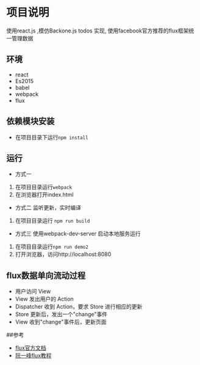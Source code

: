 # 项目说明
使用react.js ,模仿Backone.js todos 实现,
使用facebook官方推荐的flux框架统一管理数据

## 环境
- react 
- Es2015
- babel
- webpack
- flux

## 依赖模块安装
- 在项目目录下运行`npm install`

## 运行
- 方式一
1. 在项目目录运行`webpack`
2. 在浏览器打开index.html

- 方式二 监听更新，实时编译
1. 在项目目录运行 `npm run build`

- 方式三
使用webpack-dev-server 启动本地服务运行
1. 在项目目录运行`npm run demo2`
2. 打开浏览器，访问http://localhost:8080

## flux数据单向流动过程
- 用户访问 View
- View 发出用户的 Action
- Dispatcher 收到 Action，要求 Store 进行相应的更新
- Store 更新后，发出一个"change"事件
- View 收到"change"事件后，更新页面

##参考
- [flux官方文档](http://facebook.github.io/flux/docs/overview.html#content)
- [阮一峰flux教程](http://www.ruanyifeng.com/blog/2016/01/flux.html)